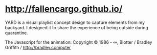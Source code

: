 # http://fallencargo.github.io/
YARD is a visual playlist concept design to capture elements from my backyard. I designed it to share the experience of being outside during quarantine.

The Javascript for the animation: Copyright © 1986 - ∞, Blotter / Bradley Griffith / http://bradley.computer
